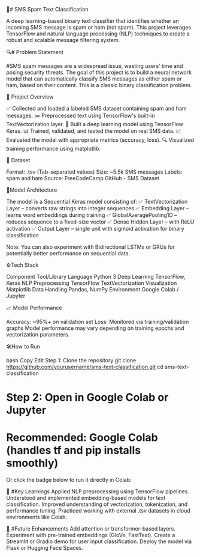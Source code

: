 📱# SMS Spam Text Classification

A deep learning-based binary text classifier that identifies whether an incoming SMS message is spam or ham (not spam). This project leverages TensorFlow and natural language processing (NLP) techniques to create a robust and scalable message filtering system.

🔍# Problem Statement

#SMS spam messages are a widespread issue, wasting users’ time and posing security threats. The goal of this project is to build a neural network model that can automatically classify SMS messages as either spam or ham, based on their content. This is a classic binary classification problem.

🚀 Project Overview

✅ Collected and loaded a labeled SMS dataset containing spam and ham messages.
✂️ Preprocessed text using TensorFlow's built-in TextVectorization layer.
🧠 Built a deep learning model using TensorFlow Keras.
📊 Trained, validated, and tested the model on real SMS data.
📈 Evaluated the model with appropriate metrics (accuracy, loss).
🔍 Visualized training performance using matplotlib.

📂 Dataset

Format: .tsv (Tab-separated values)
Size: ~5.5k SMS messages
Labels: spam and ham
Source: FreeCodeCamp GitHub - SMS Dataset

🧠Model Architecture

The model is a Sequential Keras model consisting of:
✅ TextVectorization Layer – converts raw strings into integer sequences
✅ Embedding Layer – learns word embeddings during training
✅ GlobalAveragePooling1D – reduces sequence to a fixed-size vector
✅ Dense Hidden Layer – with ReLU activation
✅ Output Layer – single unit with sigmoid activation for binary classification

Note: You can also experiment with Bidirectional LSTMs or GRUs for potentially better performance on sequential data.

⚙️Tech Stack

Component	Tool/Library
Language	Python 3
Deep Learning	TensorFlow, Keras
NLP Preprocessing	TensorFlow TextVectorization
Visualization	Matplotlib
Data Handling	Pandas, NumPy
Environment	Google Colab / Jupyter

📈 Model Performance

Accuracy: ~95%+ on validation set
Loss: Monitored via training/validation graphs
Model performance may vary depending on training epochs and vectorization parameters.

🛠How to Run

bash
Copy
Edit
Step 1: Clone the repository
git clone https://github.com/yourusername/sms-text-classification.git
cd sms-text-classification

# Step 2: Open in Google Colab or Jupyter
# Recommended: Google Colab (handles tf and pip installs smoothly)
Or click the badge below to run it directly in Colab:


📌 #Key Learnings
Applied NLP preprocessing using TensorFlow pipelines.
Understood and implemented embedding-based models for text classification.
Improved understanding of vectorization, tokenization, and performance tuning.
Practiced working with external .tsv datasets in cloud environments like Colab.

🧠 #Future Enhancements
Add attention or transformer-based layers.
Experiment with pre-trained embeddings (GloVe, FastText).
Create a Streamlit or Gradio demo for user input classification.
Deploy the model via Flask or Hugging Face Spaces.

